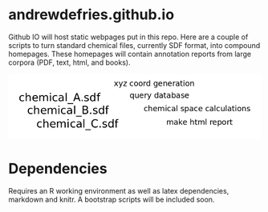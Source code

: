 andrewdefries.github.io
=======================

Github IO will host static webpages put in this repo. Here are a couple of scripts to turn standard chemical files, currently SDF format, into compound homepages. These homepages will contain annotation reports from large corpora (PDF, text, html, and books).

![Compound to gallery](https://github.com/andrewdefries/andrewdefries.github.io/blob/master/MarkdownGallery/MarkdownGallery.png)


Dependencies
============

Requires an R working environment as well as latex dependencies, markdown and knitr. A bootstrap scripts will be included soon.
